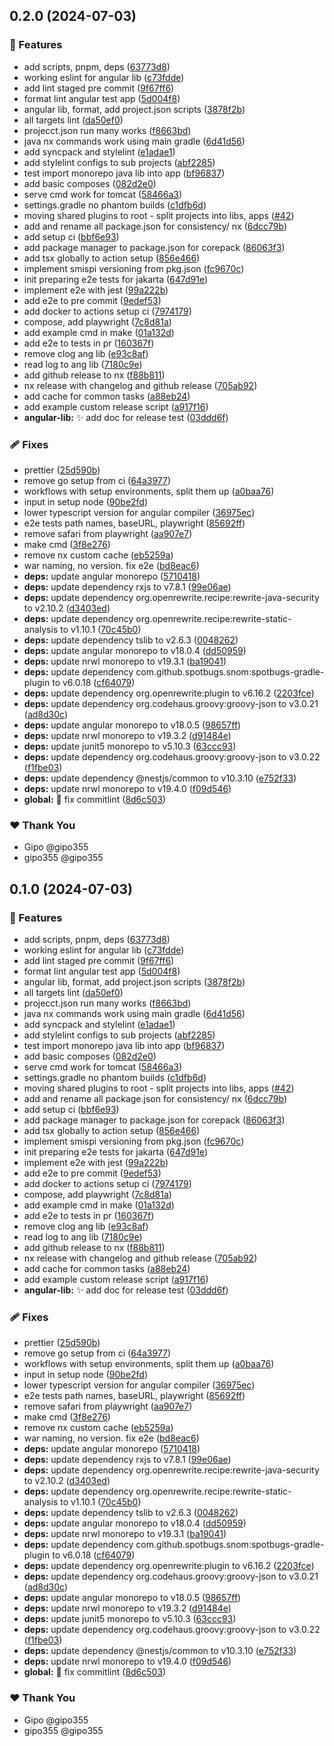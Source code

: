 ## 0.2.0 (2024-07-03)


### 🚀 Features

- add scripts, pnpm, deps ([63773d8](https://github.com/gipo355/angular-tomcat-gradle-monorepo/commit/63773d8))
- working eslint for angular lib ([c73fdde](https://github.com/gipo355/angular-tomcat-gradle-monorepo/commit/c73fdde))
- add lint staged pre commit ([9f67ff6](https://github.com/gipo355/angular-tomcat-gradle-monorepo/commit/9f67ff6))
- format lint angular test app ([5d004f8](https://github.com/gipo355/angular-tomcat-gradle-monorepo/commit/5d004f8))
- angular lib, format, add project.json scripts ([3878f2b](https://github.com/gipo355/angular-tomcat-gradle-monorepo/commit/3878f2b))
- all targets lint ([da50ef0](https://github.com/gipo355/angular-tomcat-gradle-monorepo/commit/da50ef0))
- projecct.json run many works ([f8663bd](https://github.com/gipo355/angular-tomcat-gradle-monorepo/commit/f8663bd))
- java nx commands work using main gradle ([6d41d56](https://github.com/gipo355/angular-tomcat-gradle-monorepo/commit/6d41d56))
- add syncpack and stylelint ([e1adae1](https://github.com/gipo355/angular-tomcat-gradle-monorepo/commit/e1adae1))
- add stylelint configs to sub projects ([abf2285](https://github.com/gipo355/angular-tomcat-gradle-monorepo/commit/abf2285))
- test import monorepo java lib into app ([bf96837](https://github.com/gipo355/angular-tomcat-gradle-monorepo/commit/bf96837))
- add basic composes ([082d2e0](https://github.com/gipo355/angular-tomcat-gradle-monorepo/commit/082d2e0))
- serve cmd work for tomcat ([58466a3](https://github.com/gipo355/angular-tomcat-gradle-monorepo/commit/58466a3))
- settings.gradle no phantom builds ([c1dfb6d](https://github.com/gipo355/angular-tomcat-gradle-monorepo/commit/c1dfb6d))
- moving shared plugins to root - split projects into libs, apps ([#42](https://github.com/gipo355/angular-tomcat-gradle-monorepo/pull/42))
- add and rename all package.json for consistency/ nx ([6dcc79b](https://github.com/gipo355/angular-tomcat-gradle-monorepo/commit/6dcc79b))
- add setup ci ([bbf6e93](https://github.com/gipo355/angular-tomcat-gradle-monorepo/commit/bbf6e93))
- add package manager to package.json for corepack ([86063f3](https://github.com/gipo355/angular-tomcat-gradle-monorepo/commit/86063f3))
- add tsx globally to action setup ([856e466](https://github.com/gipo355/angular-tomcat-gradle-monorepo/commit/856e466))
- implement smispi versioning from pkg.json ([fc9670c](https://github.com/gipo355/angular-tomcat-gradle-monorepo/commit/fc9670c))
- init preparing e2e tests for jakarta ([647d91e](https://github.com/gipo355/angular-tomcat-gradle-monorepo/commit/647d91e))
- implement e2e with jest ([99a222b](https://github.com/gipo355/angular-tomcat-gradle-monorepo/commit/99a222b))
- add e2e to pre commit ([9edef53](https://github.com/gipo355/angular-tomcat-gradle-monorepo/commit/9edef53))
- add docker to actions setup ci ([7974179](https://github.com/gipo355/angular-tomcat-gradle-monorepo/commit/7974179))
- compose, add playwright ([7c8d81a](https://github.com/gipo355/angular-tomcat-gradle-monorepo/commit/7c8d81a))
- add example cmd in make ([01a132d](https://github.com/gipo355/angular-tomcat-gradle-monorepo/commit/01a132d))
- add e2e to tests in pr ([160367f](https://github.com/gipo355/angular-tomcat-gradle-monorepo/commit/160367f))
- remove clog ang lib ([e93c8af](https://github.com/gipo355/angular-tomcat-gradle-monorepo/commit/e93c8af))
- read log to ang lib ([7180c9e](https://github.com/gipo355/angular-tomcat-gradle-monorepo/commit/7180c9e))
- add github release to nx ([f88b811](https://github.com/gipo355/angular-tomcat-gradle-monorepo/commit/f88b811))
- nx release with changelog and github release ([705ab92](https://github.com/gipo355/angular-tomcat-gradle-monorepo/commit/705ab92))
- add cache for common tasks ([a88eb24](https://github.com/gipo355/angular-tomcat-gradle-monorepo/commit/a88eb24))
- add example custom release script ([a917f16](https://github.com/gipo355/angular-tomcat-gradle-monorepo/commit/a917f16))
- **angular-lib:** :sparkles: add doc for release test ([03ddd6f](https://github.com/gipo355/angular-tomcat-gradle-monorepo/commit/03ddd6f))

### 🩹 Fixes

- prettier ([25d590b](https://github.com/gipo355/angular-tomcat-gradle-monorepo/commit/25d590b))
- remove go setup from ci ([64a3977](https://github.com/gipo355/angular-tomcat-gradle-monorepo/commit/64a3977))
- workflows with setup environments, split them up ([a0baa76](https://github.com/gipo355/angular-tomcat-gradle-monorepo/commit/a0baa76))
- input in setup node ([90be2fd](https://github.com/gipo355/angular-tomcat-gradle-monorepo/commit/90be2fd))
- lower typescript version for angular compiler ([36975ec](https://github.com/gipo355/angular-tomcat-gradle-monorepo/commit/36975ec))
- e2e tests path names, baseURL, playwright ([85692ff](https://github.com/gipo355/angular-tomcat-gradle-monorepo/commit/85692ff))
- remove safari from playwright ([aa907e7](https://github.com/gipo355/angular-tomcat-gradle-monorepo/commit/aa907e7))
- make cmd ([3f8e276](https://github.com/gipo355/angular-tomcat-gradle-monorepo/commit/3f8e276))
- remove nx custom cache ([eb5259a](https://github.com/gipo355/angular-tomcat-gradle-monorepo/commit/eb5259a))
- war naming, no version. fix e2e ([bd8eac6](https://github.com/gipo355/angular-tomcat-gradle-monorepo/commit/bd8eac6))
- **deps:** update angular monorepo ([5710418](https://github.com/gipo355/angular-tomcat-gradle-monorepo/commit/5710418))
- **deps:** update dependency rxjs to v7.8.1 ([99e06ae](https://github.com/gipo355/angular-tomcat-gradle-monorepo/commit/99e06ae))
- **deps:** update dependency org.openrewrite.recipe:rewrite-java-security to v2.10.2 ([d3403ed](https://github.com/gipo355/angular-tomcat-gradle-monorepo/commit/d3403ed))
- **deps:** update dependency org.openrewrite.recipe:rewrite-static-analysis to v1.10.1 ([70c45b0](https://github.com/gipo355/angular-tomcat-gradle-monorepo/commit/70c45b0))
- **deps:** update dependency tslib to v2.6.3 ([0048262](https://github.com/gipo355/angular-tomcat-gradle-monorepo/commit/0048262))
- **deps:** update angular monorepo to v18.0.4 ([dd50959](https://github.com/gipo355/angular-tomcat-gradle-monorepo/commit/dd50959))
- **deps:** update nrwl monorepo to v19.3.1 ([ba19041](https://github.com/gipo355/angular-tomcat-gradle-monorepo/commit/ba19041))
- **deps:** update dependency com.github.spotbugs.snom:spotbugs-gradle-plugin to v6.0.18 ([cf64079](https://github.com/gipo355/angular-tomcat-gradle-monorepo/commit/cf64079))
- **deps:** update dependency org.openrewrite:plugin to v6.16.2 ([2203fce](https://github.com/gipo355/angular-tomcat-gradle-monorepo/commit/2203fce))
- **deps:** update dependency org.codehaus.groovy:groovy-json to v3.0.21 ([ad8d30c](https://github.com/gipo355/angular-tomcat-gradle-monorepo/commit/ad8d30c))
- **deps:** update angular monorepo to v18.0.5 ([98657ff](https://github.com/gipo355/angular-tomcat-gradle-monorepo/commit/98657ff))
- **deps:** update nrwl monorepo to v19.3.2 ([d91484e](https://github.com/gipo355/angular-tomcat-gradle-monorepo/commit/d91484e))
- **deps:** update junit5 monorepo to v5.10.3 ([63ccc93](https://github.com/gipo355/angular-tomcat-gradle-monorepo/commit/63ccc93))
- **deps:** update dependency org.codehaus.groovy:groovy-json to v3.0.22 ([f1fbe03](https://github.com/gipo355/angular-tomcat-gradle-monorepo/commit/f1fbe03))
- **deps:** update dependency @nestjs/common to v10.3.10 ([e752f33](https://github.com/gipo355/angular-tomcat-gradle-monorepo/commit/e752f33))
- **deps:** update nrwl monorepo to v19.4.0 ([f09d546](https://github.com/gipo355/angular-tomcat-gradle-monorepo/commit/f09d546))
- **global:** :bug: fix commitlint ([8d6c503](https://github.com/gipo355/angular-tomcat-gradle-monorepo/commit/8d6c503))

### ❤️  Thank You

- Gipo @gipo355
- gipo355 @gipo355

## 0.1.0 (2024-07-03)

### 🚀 Features

- add scripts, pnpm, deps
  ([63773d8](https://github.com/gipo355/angular-tomcat-gradle-monorepo/commit/63773d8))
- working eslint for angular lib
  ([c73fdde](https://github.com/gipo355/angular-tomcat-gradle-monorepo/commit/c73fdde))
- add lint staged pre commit
  ([9f67ff6](https://github.com/gipo355/angular-tomcat-gradle-monorepo/commit/9f67ff6))
- format lint angular test app
  ([5d004f8](https://github.com/gipo355/angular-tomcat-gradle-monorepo/commit/5d004f8))
- angular lib, format, add project.json scripts
  ([3878f2b](https://github.com/gipo355/angular-tomcat-gradle-monorepo/commit/3878f2b))
- all targets lint
  ([da50ef0](https://github.com/gipo355/angular-tomcat-gradle-monorepo/commit/da50ef0))
- projecct.json run many works
  ([f8663bd](https://github.com/gipo355/angular-tomcat-gradle-monorepo/commit/f8663bd))
- java nx commands work using main gradle
  ([6d41d56](https://github.com/gipo355/angular-tomcat-gradle-monorepo/commit/6d41d56))
- add syncpack and stylelint
  ([e1adae1](https://github.com/gipo355/angular-tomcat-gradle-monorepo/commit/e1adae1))
- add stylelint configs to sub projects
  ([abf2285](https://github.com/gipo355/angular-tomcat-gradle-monorepo/commit/abf2285))
- test import monorepo java lib into app
  ([bf96837](https://github.com/gipo355/angular-tomcat-gradle-monorepo/commit/bf96837))
- add basic composes
  ([082d2e0](https://github.com/gipo355/angular-tomcat-gradle-monorepo/commit/082d2e0))
- serve cmd work for tomcat
  ([58466a3](https://github.com/gipo355/angular-tomcat-gradle-monorepo/commit/58466a3))
- settings.gradle no phantom builds
  ([c1dfb6d](https://github.com/gipo355/angular-tomcat-gradle-monorepo/commit/c1dfb6d))
- moving shared plugins to root - split projects into libs, apps
  ([#42](https://github.com/gipo355/angular-tomcat-gradle-monorepo/pull/42))
- add and rename all package.json for consistency/ nx
  ([6dcc79b](https://github.com/gipo355/angular-tomcat-gradle-monorepo/commit/6dcc79b))
- add setup ci
  ([bbf6e93](https://github.com/gipo355/angular-tomcat-gradle-monorepo/commit/bbf6e93))
- add package manager to package.json for corepack
  ([86063f3](https://github.com/gipo355/angular-tomcat-gradle-monorepo/commit/86063f3))
- add tsx globally to action setup
  ([856e466](https://github.com/gipo355/angular-tomcat-gradle-monorepo/commit/856e466))
- implement smispi versioning from pkg.json
  ([fc9670c](https://github.com/gipo355/angular-tomcat-gradle-monorepo/commit/fc9670c))
- init preparing e2e tests for jakarta
  ([647d91e](https://github.com/gipo355/angular-tomcat-gradle-monorepo/commit/647d91e))
- implement e2e with jest
  ([99a222b](https://github.com/gipo355/angular-tomcat-gradle-monorepo/commit/99a222b))
- add e2e to pre commit
  ([9edef53](https://github.com/gipo355/angular-tomcat-gradle-monorepo/commit/9edef53))
- add docker to actions setup ci
  ([7974179](https://github.com/gipo355/angular-tomcat-gradle-monorepo/commit/7974179))
- compose, add playwright
  ([7c8d81a](https://github.com/gipo355/angular-tomcat-gradle-monorepo/commit/7c8d81a))
- add example cmd in make
  ([01a132d](https://github.com/gipo355/angular-tomcat-gradle-monorepo/commit/01a132d))
- add e2e to tests in pr
  ([160367f](https://github.com/gipo355/angular-tomcat-gradle-monorepo/commit/160367f))
- remove clog ang lib
  ([e93c8af](https://github.com/gipo355/angular-tomcat-gradle-monorepo/commit/e93c8af))
- read log to ang lib
  ([7180c9e](https://github.com/gipo355/angular-tomcat-gradle-monorepo/commit/7180c9e))
- add github release to nx
  ([f88b811](https://github.com/gipo355/angular-tomcat-gradle-monorepo/commit/f88b811))
- nx release with changelog and github release
  ([705ab92](https://github.com/gipo355/angular-tomcat-gradle-monorepo/commit/705ab92))
- add cache for common tasks
  ([a88eb24](https://github.com/gipo355/angular-tomcat-gradle-monorepo/commit/a88eb24))
- add example custom release script
  ([a917f16](https://github.com/gipo355/angular-tomcat-gradle-monorepo/commit/a917f16))
- **angular-lib:** :sparkles: add doc for release test
  ([03ddd6f](https://github.com/gipo355/angular-tomcat-gradle-monorepo/commit/03ddd6f))

### 🩹 Fixes

- prettier
  ([25d590b](https://github.com/gipo355/angular-tomcat-gradle-monorepo/commit/25d590b))
- remove go setup from ci
  ([64a3977](https://github.com/gipo355/angular-tomcat-gradle-monorepo/commit/64a3977))
- workflows with setup environments, split them up
  ([a0baa76](https://github.com/gipo355/angular-tomcat-gradle-monorepo/commit/a0baa76))
- input in setup node
  ([90be2fd](https://github.com/gipo355/angular-tomcat-gradle-monorepo/commit/90be2fd))
- lower typescript version for angular compiler
  ([36975ec](https://github.com/gipo355/angular-tomcat-gradle-monorepo/commit/36975ec))
- e2e tests path names, baseURL, playwright
  ([85692ff](https://github.com/gipo355/angular-tomcat-gradle-monorepo/commit/85692ff))
- remove safari from playwright
  ([aa907e7](https://github.com/gipo355/angular-tomcat-gradle-monorepo/commit/aa907e7))
- make cmd
  ([3f8e276](https://github.com/gipo355/angular-tomcat-gradle-monorepo/commit/3f8e276))
- remove nx custom cache
  ([eb5259a](https://github.com/gipo355/angular-tomcat-gradle-monorepo/commit/eb5259a))
- war naming, no version. fix e2e
  ([bd8eac6](https://github.com/gipo355/angular-tomcat-gradle-monorepo/commit/bd8eac6))
- **deps:** update angular monorepo
  ([5710418](https://github.com/gipo355/angular-tomcat-gradle-monorepo/commit/5710418))
- **deps:** update dependency rxjs to v7.8.1
  ([99e06ae](https://github.com/gipo355/angular-tomcat-gradle-monorepo/commit/99e06ae))
- **deps:** update dependency org.openrewrite.recipe:rewrite-java-security to
  v2.10.2
  ([d3403ed](https://github.com/gipo355/angular-tomcat-gradle-monorepo/commit/d3403ed))
- **deps:** update dependency org.openrewrite.recipe:rewrite-static-analysis to
  v1.10.1
  ([70c45b0](https://github.com/gipo355/angular-tomcat-gradle-monorepo/commit/70c45b0))
- **deps:** update dependency tslib to v2.6.3
  ([0048262](https://github.com/gipo355/angular-tomcat-gradle-monorepo/commit/0048262))
- **deps:** update angular monorepo to v18.0.4
  ([dd50959](https://github.com/gipo355/angular-tomcat-gradle-monorepo/commit/dd50959))
- **deps:** update nrwl monorepo to v19.3.1
  ([ba19041](https://github.com/gipo355/angular-tomcat-gradle-monorepo/commit/ba19041))
- **deps:** update dependency com.github.spotbugs.snom:spotbugs-gradle-plugin to
  v6.0.18
  ([cf64079](https://github.com/gipo355/angular-tomcat-gradle-monorepo/commit/cf64079))
- **deps:** update dependency org.openrewrite:plugin to v6.16.2
  ([2203fce](https://github.com/gipo355/angular-tomcat-gradle-monorepo/commit/2203fce))
- **deps:** update dependency org.codehaus.groovy:groovy-json to v3.0.21
  ([ad8d30c](https://github.com/gipo355/angular-tomcat-gradle-monorepo/commit/ad8d30c))
- **deps:** update angular monorepo to v18.0.5
  ([98657ff](https://github.com/gipo355/angular-tomcat-gradle-monorepo/commit/98657ff))
- **deps:** update nrwl monorepo to v19.3.2
  ([d91484e](https://github.com/gipo355/angular-tomcat-gradle-monorepo/commit/d91484e))
- **deps:** update junit5 monorepo to v5.10.3
  ([63ccc93](https://github.com/gipo355/angular-tomcat-gradle-monorepo/commit/63ccc93))
- **deps:** update dependency org.codehaus.groovy:groovy-json to v3.0.22
  ([f1fbe03](https://github.com/gipo355/angular-tomcat-gradle-monorepo/commit/f1fbe03))
- **deps:** update dependency @nestjs/common to v10.3.10
  ([e752f33](https://github.com/gipo355/angular-tomcat-gradle-monorepo/commit/e752f33))
- **deps:** update nrwl monorepo to v19.4.0
  ([f09d546](https://github.com/gipo355/angular-tomcat-gradle-monorepo/commit/f09d546))
- **global:** :bug: fix commitlint
  ([8d6c503](https://github.com/gipo355/angular-tomcat-gradle-monorepo/commit/8d6c503))

### ❤️ Thank You

- Gipo @gipo355
- gipo355 @gipo355
